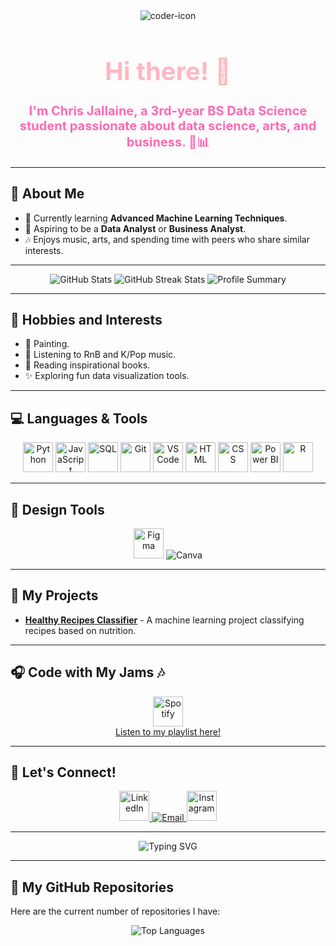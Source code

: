 <div align="center">
  <img src="https://i.ibb.co/30vMvjQ/Header.png" alt="coder-icon"/>
  <h1 align="center" style="color:#FFB6C1; font-size: 2.5rem;">Hi there! 💖</h1>
  <p style="font-size:20px;color:#FF69B4;font-weight:bold;">
    I'm Chris Jallaine, a 3rd-year BS Data Science student passionate about data science, arts, and business. 🎨📊
  </p>
</div>

---

## 🌸 About Me
- 🌱 Currently learning **Advanced Machine Learning Techniques**.
- 💼 Aspiring to be a **Data Analyst** or **Business Analyst**.
- 🎶 Enjoys music, arts, and spending time with peers who share similar interests.

---

<div align="center">
  <img src="https://github-readme-stats.vercel.app/api?username=chrisjallaine&show_icons=true&theme=tokyonight" alt="GitHub Stats"/>
  <img src="https://github-readme-streak-stats.herokuapp.com/?user=chrisjallaine&theme=tokyonight" alt="GitHub Streak Stats"/>
  <img src="https://github-profile-summary-cards.vercel.app/api/cards/profile-details?username=chrisjallaine&theme=tokyonight" alt="Profile Summary"/>
</div>

---

## 💖 Hobbies and Interests
- 🎨 Painting.
- 🎵 Listening to RnB and K/Pop music.
- 📖 Reading inspirational books.
- ✨ Exploring fun data visualization tools.

---

## 💻 Languages & Tools
<div align="center">
  <img src="https://cdn.jsdelivr.net/gh/devicons/devicon/icons/python/python-original.svg" height="48" alt="Python" />
  <img src="https://cdn.jsdelivr.net/gh/devicons/devicon/icons/javascript/javascript-original.svg" height="48" alt="JavaScript" />
  <img src="https://cdn.jsdelivr.net/gh/devicons/devicon/icons/mysql/mysql-original.svg" height="48" alt="SQL" />
  <img src="https://cdn.jsdelivr.net/gh/devicons/devicon/icons/git/git-original.svg" height="48" alt="Git" />
  <img src="https://cdn.jsdelivr.net/gh/devicons/devicon/icons/vscode/vscode-original.svg" height="48" alt="VS Code" />
  <img src="https://cdn.jsdelivr.net/gh/devicons/devicon/icons/html5/html5-original.svg" height="48" alt="HTML" />
  <img src="https://cdn.jsdelivr.net/gh/devicons/devicon/icons/css3/css3-original.svg" height="48" alt="CSS" />
  <img src="https://cdn.jsdelivr.net/gh/devicons/devicon/icons/powerbi/powerbi-original.svg" height="48" alt="Power BI" />
  <img src="https://cdn.jsdelivr.net/gh/devicons/devicon/icons/r/r-original.svg" height="48" alt="R" />
</div>

---

## 🎨 Design Tools
<div align="center">
  <img src="https://cdn.jsdelivr.net/gh/devicons/devicon/icons/figma/figma-original.svg" height="48" alt="Figma" />
  <img src="https://img.icons8.com/color/48/canva.png" alt="Canva" />
</div>

---

## 🌸 My Projects
- [**Healthy Recipes Classifier**](#) - A machine learning project classifying recipes based on nutrition.

---

## 🎧 Code with My Jams 🎶
<div align="center">
  <a href="https://open.spotify.com/playlist/02HZbT8HJdMcgYVA0eZgsy?si=16428138488a4060" target="_blank">
    <img src="https://cdn.jsdelivr.net/gh/devicons/devicon/icons/spotify/spotify-original.svg" height="48" alt="Spotify" />
    <br/>
    <span>Listen to my playlist here!</span>
  </a>
</div>

---

## 📲 Let's Connect!
<div align="center">
  <a href="https://ph.linkedin.com/in/chrisjallainemugot">
    <img src="https://cdn.jsdelivr.net/gh/devicons/devicon/icons/linkedin/linkedin-original.svg" height="48" alt="LinkedIn" />
  </a>
  <a href="mailto:chrisjallaine.mugot@1.ustp.edu.ph">
    <img src="https://img.icons8.com/ios-filled/50/null/email.png" alt="Email" />
  </a>
  <a href="https://www.instagram.com/chaiisua/">
    <img src="https://cdn.jsdelivr.net/gh/devicons/devicon/icons/instagram/instagram-original.svg" height="48" alt="Instagram" />
  </a>
</div>

---

<div align="center">
  <img src="https://readme-typing-svg.demolab.com?font=Nunito&size=22&pause=1000&color=FF69B4&width=435&lines=Embracing+the+journey+of+discovery.+%F0%9F%92%99" alt="Typing SVG" />
</div>

---

## 📂 My GitHub Repositories

Here are the current number of repositories I have:

<div align="center">
  <img src="https://github-readme-stats.vercel.app/api/top-langs/?username=chrisjallaine&layout=compact&theme=tokyonight" alt="Top Languages" />
</div>
